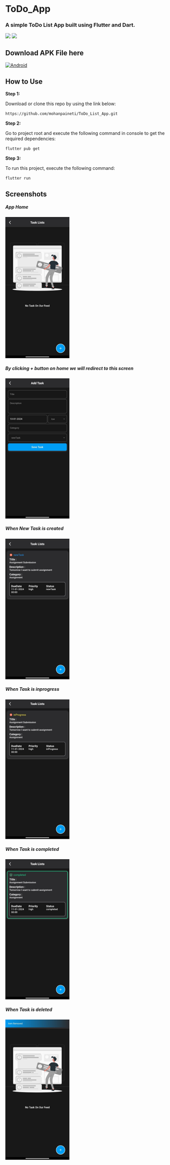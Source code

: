 # ToDo_App

<h3>A simple ToDo List App built using Flutter and Dart.</h3>  
<img src="https://img.shields.io/badge/Flutter-%2302569B.svg?style=for-the-badge&logo=Flutter&logoColor=white)"> 
<img src="https://img.shields.io/badge/dart-%230175C2.svg?style=for-the-badge&logo=dart&logoColor=white">

## Download APK File here

<a href= "https://github.com/mohanpaineti/ToDo_List_App/raw/main/APK%20File/ToDo_App.apk"  download>
  <img src="https://img.shields.io/badge/Android-3DDC84?style=for-the-badge&logo=android&logoColor=white" alt="Android">
</a>

## How to Use 

**Step 1:**

Download or clone this repo by using the link below:

```
https://github.com/mohanpaineti/ToDo_List_App.git
```

**Step 2:**

Go to project root and execute the following command in console to get the required dependencies: 

```
flutter pub get 
```

**Step 3:**

To run this project, execute the following command:

```
flutter run
```

## Screenshots

<h5>App Home</h5>
<img src="Screenshots/1.jpg" alt="App Home" width="200px">
<h5>By clicking + button on home we will redirect to this screen</h5>
<img src="Screenshots/2.jpg" alt="Add Task" width="200px">
<h5>When New Task is created</h5>
<img src="Screenshots/3.jpg" alt="List of Tasks in App Home" width="200px">
<h5>When Task is inprogress</h5>
<img src="Screenshots/4.jpg" alt="Task in progress" width="200px">
<h5>When Task is completed</h5>
<img src="Screenshots/5.jpg" alt="Task Completed" width="200px">
<h5>When Task is deleted</h5>
<img src="Screenshots/6.jpg" alt="Task Deleted" width="200px">






